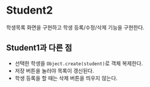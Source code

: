 # Student2

학생목록 화면을 구현하고 학생 등록/수정/삭제 기능을 구현한다.

## Student1과 다른 점
- 선택한 학생을 `Object.create(student)`로 객체 복제한다.
- 저장 버튼을 눌러야 목록이 갱신된다.
- 학생 등록을 할 때는 삭제 버튼을 띄우지 않는다.